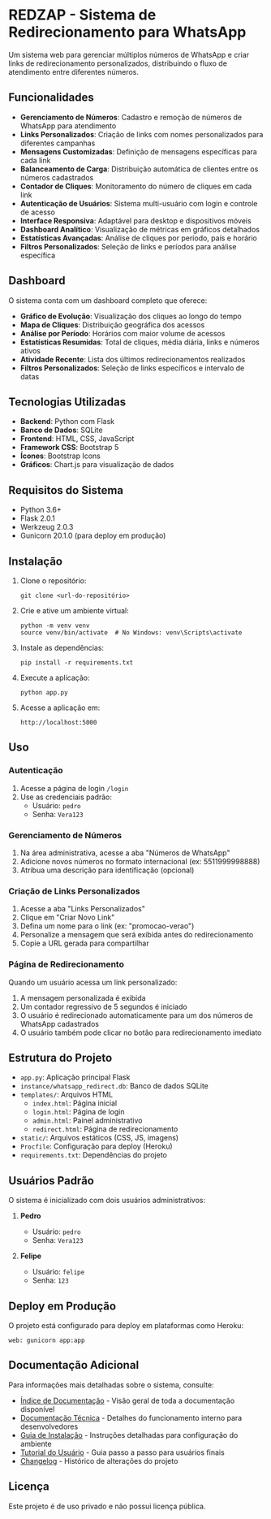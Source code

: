 # REDZAP - Sistema de Redirecionamento para WhatsApp

Um sistema web para gerenciar múltiplos números de WhatsApp e criar links de redirecionamento personalizados, distribuindo o fluxo de atendimento entre diferentes números.

## Funcionalidades

- **Gerenciamento de Números**: Cadastro e remoção de números de WhatsApp para atendimento
- **Links Personalizados**: Criação de links com nomes personalizados para diferentes campanhas
- **Mensagens Customizadas**: Definição de mensagens específicas para cada link
- **Balanceamento de Carga**: Distribuição automática de clientes entre os números cadastrados
- **Contador de Cliques**: Monitoramento do número de cliques em cada link
- **Autenticação de Usuários**: Sistema multi-usuário com login e controle de acesso
- **Interface Responsiva**: Adaptável para desktop e dispositivos móveis
- **Dashboard Analítico**: Visualização de métricas em gráficos detalhados
- **Estatísticas Avançadas**: Análise de cliques por período, país e horário
- **Filtros Personalizados**: Seleção de links e períodos para análise específica

## Dashboard

O sistema conta com um dashboard completo que oferece:

- **Gráfico de Evolução**: Visualização dos cliques ao longo do tempo
- **Mapa de Cliques**: Distribuição geográfica dos acessos
- **Análise por Período**: Horários com maior volume de acessos
- **Estatísticas Resumidas**: Total de cliques, média diária, links e números ativos
- **Atividade Recente**: Lista dos últimos redirecionamentos realizados
- **Filtros Personalizados**: Seleção de links específicos e intervalo de datas

## Tecnologias Utilizadas

- **Backend**: Python com Flask
- **Banco de Dados**: SQLite
- **Frontend**: HTML, CSS, JavaScript
- **Framework CSS**: Bootstrap 5
- **Ícones**: Bootstrap Icons
- **Gráficos**: Chart.js para visualização de dados

## Requisitos do Sistema

- Python 3.6+
- Flask 2.0.1
- Werkzeug 2.0.3
- Gunicorn 20.1.0 (para deploy em produção)

## Instalação

1. Clone o repositório:
   ```
   git clone <url-do-repositório>
   ```

2. Crie e ative um ambiente virtual:
   ```
   python -m venv venv
   source venv/bin/activate  # No Windows: venv\Scripts\activate
   ```

3. Instale as dependências:
   ```
   pip install -r requirements.txt
   ```

4. Execute a aplicação:
   ```
   python app.py
   ```

5. Acesse a aplicação em:
   ```
   http://localhost:5000
   ```

## Uso

### Autenticação

1. Acesse a página de login `/login`
2. Use as credenciais padrão:
   - Usuário: `pedro`
   - Senha: `Vera123`

### Gerenciamento de Números

1. Na área administrativa, acesse a aba "Números de WhatsApp"
2. Adicione novos números no formato internacional (ex: 5511999998888)
3. Atribua uma descrição para identificação (opcional)

### Criação de Links Personalizados

1. Acesse a aba "Links Personalizados"
2. Clique em "Criar Novo Link"
3. Defina um nome para o link (ex: "promocao-verao")
4. Personalize a mensagem que será exibida antes do redirecionamento
5. Copie a URL gerada para compartilhar

### Página de Redirecionamento

Quando um usuário acessa um link personalizado:
1. A mensagem personalizada é exibida
2. Um contador regressivo de 5 segundos é iniciado
3. O usuário é redirecionado automaticamente para um dos números de WhatsApp cadastrados
4. O usuário também pode clicar no botão para redirecionamento imediato

## Estrutura do Projeto

- `app.py`: Aplicação principal Flask
- `instance/whatsapp_redirect.db`: Banco de dados SQLite
- `templates/`: Arquivos HTML
  - `index.html`: Página inicial
  - `login.html`: Página de login
  - `admin.html`: Painel administrativo
  - `redirect.html`: Página de redirecionamento
- `static/`: Arquivos estáticos (CSS, JS, imagens)
- `Procfile`: Configuração para deploy (Heroku)
- `requirements.txt`: Dependências do projeto

## Usuários Padrão

O sistema é inicializado com dois usuários administrativos:

1. **Pedro**
   - Usuário: `pedro`
   - Senha: `Vera123`

2. **Felipe**
   - Usuário: `felipe`
   - Senha: `123`

## Deploy em Produção

O projeto está configurado para deploy em plataformas como Heroku:

```
web: gunicorn app:app
```

## Documentação Adicional

Para informações mais detalhadas sobre o sistema, consulte:

- [Índice de Documentação](DOCUMENTACAO.md) - Visão geral de toda a documentação disponível
- [Documentação Técnica](DOCUMENTACAO_TECNICA.md) - Detalhes do funcionamento interno para desenvolvedores
- [Guia de Instalação](GUIA_INSTALACAO.md) - Instruções detalhadas para configuração do ambiente
- [Tutorial do Usuário](TUTORIAL_USUARIO.md) - Guia passo a passo para usuários finais
- [Changelog](CHANGELOG.md) - Histórico de alterações do projeto

## Licença

Este projeto é de uso privado e não possui licença pública. 